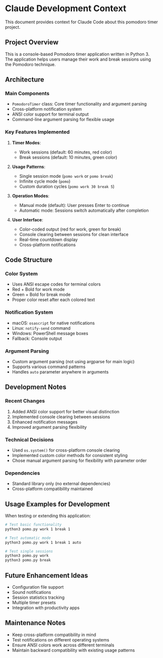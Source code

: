 # Claude Development Context

This document provides context for Claude Code about this pomodoro timer project.

## Project Overview

This is a console-based Pomodoro timer application written in Python 3. The application helps users manage their work and break sessions using the Pomodoro technique.

## Architecture

### Main Components

- `PomodoroTimer` class: Core timer functionality and argument parsing
- Cross-platform notification system
- ANSI color support for terminal output
- Command-line argument parsing for flexible usage

### Key Features Implemented

1. **Timer Modes**:
   - Work sessions (default: 60 minutes, red color)
   - Break sessions (default: 10 minutes, green color)

2. **Usage Patterns**:
   - Single session mode (`pomo work` or `pomo break`)
   - Infinite cycle mode (`pomo`)
   - Custom duration cycles (`pomo work 30 break 5`)

3. **Operation Modes**:
   - Manual mode (default): User presses Enter to continue
   - Automatic mode: Sessions switch automatically after completion

4. **User Interface**:
   - Color-coded output (red for work, green for break)
   - Console clearing between sessions for clean interface
   - Real-time countdown display
   - Cross-platform notifications

## Code Structure

### Color System
- Uses ANSI escape codes for terminal colors
- Red + Bold for work mode
- Green + Bold for break mode
- Proper color reset after each colored text

### Notification System
- macOS: `osascript` for native notifications
- Linux: `notify-send` command
- Windows: PowerShell message boxes
- Fallback: Console output

### Argument Parsing
- Custom argument parsing (not using argparse for main logic)
- Supports various command patterns
- Handles `auto` parameter anywhere in arguments

## Development Notes

### Recent Changes
1. Added ANSI color support for better visual distinction
2. Implemented console clearing between sessions
3. Enhanced notification messages
4. Improved argument parsing flexibility

### Technical Decisions
- Used `os.system()` for cross-platform console clearing
- Implemented custom color methods for consistent styling
- Chose manual argument parsing for flexibility with parameter order

### Dependencies
- Standard library only (no external dependencies)
- Cross-platform compatibility maintained

## Usage Examples for Development

When testing or extending this application:

```bash
# Test basic functionality
python3 pomo.py work 1 break 1

# Test automatic mode
python3 pomo.py work 1 break 1 auto

# Test single sessions
python3 pomo.py work
python3 pomo.py break
```

## Future Enhancement Ideas

- Configuration file support
- Sound notifications
- Session statistics tracking
- Multiple timer presets
- Integration with productivity apps

## Maintenance Notes

- Keep cross-platform compatibility in mind
- Test notifications on different operating systems
- Ensure ANSI colors work across different terminals
- Maintain backward compatibility with existing usage patterns